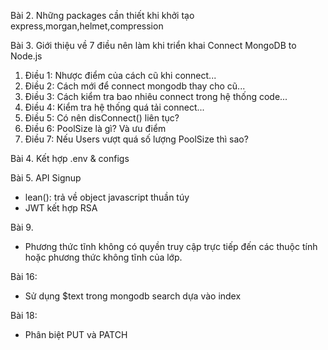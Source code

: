 Bài 2. Những packages cần thiết khi khởi tạo
  express,morgan,helmet,compression 

Bài 3. Giới thiệu về 7 điều nên làm khi triển khai Connect MongoDB to Node.js 
1. Điều 1: Nhược điểm của cách cũ khi connect...
2. Điều 2: Cách mới để connect mongodb thay cho cũ...
3. Điều 3: Cách kiểm tra bao nhiêu connect trong hệ thống code...
4. Điều 4: Kiểm tra hệ thống quá tải connect...
5. Điều 5: Có nên disConnect() liên tục?
6. Điều 6: PoolSize là gì? Và ưu điểm
7. Điều 7: Nếu Users vượt quá số lượng PoolSize thì sao?

Bài 4. Kết hợp .env & configs

Bài 5. API Signup
- lean(): trả về object javascript thuần túy
- JWT kết hợp RSA

Bài 9.
- Phương thức tĩnh không có quyền truy cập trực tiếp đến các thuộc tính hoặc phương thức không tĩnh của lớp.


Bài 16: 
- Sử dụng $text trong mongodb search dựa vào index

Bài 18: 
- Phân biệt PUT và PATCH